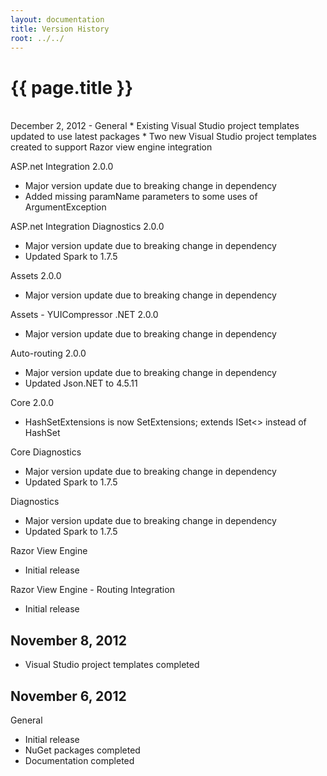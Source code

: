 ```yaml
---
layout: documentation
title: Version History
root: ../../
---
```

{{ page.title }}
=
<br/>
December 2, 2012
-
General
* Existing Visual Studio project templates updated to use latest packages
* Two new Visual Studio project templates created to support Razor view engine integration

ASP.net Integration 2.0.0
* Major version update due to breaking change in dependency
* Added missing paramName parameters to some uses of ArgumentException

ASP.net Integration Diagnostics 2.0.0
* Major version update due to breaking change in dependency
* Updated Spark to 1.7.5

Assets 2.0.0
* Major version update due to breaking change in dependency

Assets - YUICompressor .NET 2.0.0
* Major version update due to breaking change in dependency

Auto-routing 2.0.0
* Major version update due to breaking change in dependency
* Updated Json.NET to 4.5.11

Core 2.0.0
* HashSetExtensions is now SetExtensions; extends ISet<> instead of HashSet

Core Diagnostics
* Major version update due to breaking change in dependency
* Updated Spark to 1.7.5

Diagnostics
* Major version update due to breaking change in dependency
* Updated Spark to 1.7.5

Razor View Engine
* Initial release

Razor View Engine - Routing Integration
* Initial release

November 8, 2012
-
* Visual Studio project templates completed

November 6, 2012
-
General
* Initial release
* NuGet packages completed
* Documentation completed
